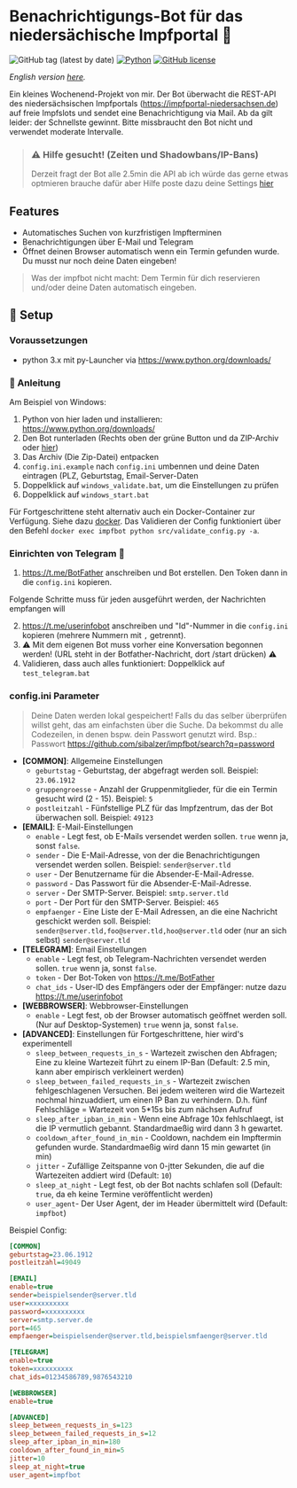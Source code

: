 # Benachrichtigungs-Bot für das niedersächische Impfportal 🐴

![GitHub tag (latest by date)](https://img.shields.io/github/v/tag/sibalzer/impfbot?label=version)
[![Python](https://img.shields.io/badge/Made%20with-Python%203.x-blue.svg?style=flat-square&logo=Python&logoColor=white)](https://www.python.org/)
[![GitHub license](https://img.shields.io/github/license/sibalzer/impfbot)](https://github.com/sibalzer/impfbot/blob/main/LICENSE)


_English version [here](https://github.com/sibalzer/impfbot/blob/main/README.en.md)._

Ein kleines Wochenend-Projekt von mir. Der Bot überwacht die REST-API des niedersächsischen Impfportals (https://impfportal-niedersachsen.de) auf freie Impfslots und sendet eine Benachrichtigung via Mail. Ab da gilt leider: der Schnellste gewinnt. Bitte missbraucht den Bot nicht und verwendet moderate Intervalle.

> ### ⚠ Hilfe gesucht! (Zeiten und Shadowbans/IP-Bans)
>
> Derzeit fragt der Bot alle 2.5min die API ab ich würde das gerne etwas optmieren brauche dafür aber Hilfe poste dazu deine Settings [hier](https://github.com/sibalzer/impfbot/issues/6)

## Features
* Automatisches Suchen von kurzfristigen Impfterminen
* Benachrichtigungen über E-Mail und Telegram 
* Öffnet deinen Browser automatisch wenn ein Termin gefunden wurde. Du musst nur noch deine Daten eingeben!

> Was der impfbot nicht macht: Dem Termin für dich reservieren und/oder deine Daten automatisch eingeben.

## 🤖 Setup

### Voraussetzungen

- python 3.x mit py-Launcher via https://www.python.org/downloads/

### 📝 Anleitung

Am Beispiel von Windows:

1. Python von hier laden und installieren: https://www.python.org/downloads/
2. Den Bot runterladen (Rechts oben der grüne Button und da ZIP-Archiv oder [hier](https://github.com/sibalzer/impfbot/archive/refs/heads/main.zip))
3. Das Archiv (Die Zip-Datei) entpacken
4. `config.ini.example` nach `config.ini` umbennen und deine Daten eintragen (PLZ, Geburtstag, Email-Server-Daten
5. Doppelklick auf `windows_validate.bat`, um die Einstellungen zu prüfen
6. Doppelklick auf `windows_start.bat`

Für Fortgeschrittene steht alternativ auch ein Docker-Container zur Verfügung. Siehe dazu [docker](https://github.com/sibalzer/impfbot/tree/main/docker). Das Validieren der Config funktioniert über den Befehl `docker exec impfbot python src/validate_config.py -a`.

### Einrichten von Telegram 📣

1. https://t.me/BotFather anschreiben und Bot erstellen. Den Token dann in die `config.ini` kopieren.

Folgende Schritte muss für jeden ausgeführt werden, der Nachrichten empfangen will

2. https://t.me/userinfobot anschreiben und "Id"-Nummer in die `config.ini` kopieren (mehrere Nummern mit `,` getrennt).
3. ⚠ Mit dem eigenen Bot muss vorher eine Konversation begonnen werden! (URL steht in der Botfather-Nachricht, dort /start drücken) ⚠
4. Validieren, dass auch alles funktioniert: Doppelklick auf `test_telegram.bat`

### config.ini Parameter

> Deine Daten werden lokal gespeichert! Falls du das selber überprüfen willst geht, das am einfachsten über die Suche. Da bekommst du alle Codezeilen, in denen bspw. dein Passwort genutzt wird. Bsp.: Passwort https://github.com/sibalzer/impfbot/search?q=password

- **\[COMMON\]**: Allgemeine Einstellungen
  - `geburtstag` - Geburtstag, der abgefragt werden soll. Beispiel: `23.06.1912`
  - `gruppengroesse` - Anzahl der Gruppenmitglieder, für die ein Termin gesucht wird (2 - 15). Beispiel: `5`
  - `postleitzahl` - Fünfstellige PLZ für das Impfzentrum, das der Bot überwachen soll. Beispiel: `49123`
- **\[EMAIL\]**: E-Mail-Einstellungen
  - `enable` - Legt fest, ob E-Mails versendet werden sollen. `true` wenn ja, sonst `false`.
  - `sender` - Die E-Mail-Adresse, von der die Benachrichtigungen versendet werden sollen. Beispiel: `sender@server.tld`
  - `user` - Der Benutzername für die Absender-E-Mail-Adresse. 
  - `password` - Das Passwort für die Absender-E-Mail-Adresse. 
  - `server` - Der SMTP-Server. Beispiel: `smtp.server.tld`
  - `port` - Der Port für den SMTP-Server. Beispiel: `465`
  - `empfaenger` - Eine Liste der E-Mail Adressen, an die eine Nachricht geschickt werden soll. Beispiel: `sender@server.tld,foo@server.tld,hoo@server.tld` oder (nur an sich selbst) `sender@server.tld`
- **\[TELEGRAM\]**: Email Einstellungen
  - `enable` - Legt fest, ob Telegram-Nachrichten versendet werden sollen. `true` wenn ja, sonst `false`.
  - `token` - Der Bot-Token von https://t.me/BotFather
  - `chat_ids` - User-ID des Empfängers oder der Empfänger: nutze dazu https://t.me/userinfobot
- **\[WEBBROWSER\]**: Webbrowser-Einstellungen
  - `enable` - Legt fest, ob der Browser automatisch geöffnet werden soll. (Nur auf Desktop-Systemen) `true` wenn ja, sonst `false`.
- **\[ADVANCED\]**: Einstellungen für Fortgeschrittene, hier wird's experimentell
  - `sleep_between_requests_in_s` - Wartezeit zwischen den Abfragen; Eine zu kleine Wartezeit führt zu einem IP-Ban (Default: 2.5 min, kann aber empirisch verkleinert werden)
  - `sleep_between_failed_requests_in_s` - Wartezeit zwischen fehlgeschlagenen Versuchen. Bei jedem weiteren wird die Wartezeit nochmal hinzuaddiert, um einen IP Ban zu verhindern. D.h. fünf Fehlschläge = Wartezeit von 5*15s bis zum nächsen Aufruf
  - `sleep_after_ipban_in_min` - Wenn eine Abfrage 10x fehlschlaegt, ist die IP vermutlich gebannt. Standardmaeßig wird dann 3 h gewartet.
  - `cooldown_after_found_in_min` - Cooldown, nachdem ein Impftermin gefunden wurde. Standardmaeßig wird dann 15 min gewartet (in min)
  - `jitter` - Zufällige Zeitspanne von 0-jtter Sekunden, die auf die Wartezeiten addiert wird (Default: `10`)
  - `sleep_at_night` - Legt fest, ob der Bot nachts schlafen soll (Default: `true`, da eh keine Termine veröffentlicht werden)
  - `user_agent`- Der User Agent, der im Header übermittelt wird (Default: `impfbot`)

Beispiel Config:

```ini
[COMMON]
geburtstag=23.06.1912
postleitzahl=49049

[EMAIL]
enable=true
sender=beispielsender@server.tld
user=xxxxxxxxxx
password=xxxxxxxxxx
server=smtp.server.de
port=465
empfaenger=beispielsender@server.tld,beispielsmfaenger@server.tld

[TELEGRAM]
enable=true
token=xxxxxxxxxx
chat_ids=01234586789,9876543210

[WEBBROWSER]
enable=true

[ADVANCED]
sleep_between_requests_in_s=123
sleep_between_failed_requests_in_s=12
sleep_after_ipban_in_min=180
cooldown_after_found_in_min=5
jitter=10
sleep_at_night=true
user_agent=impfbot
```

